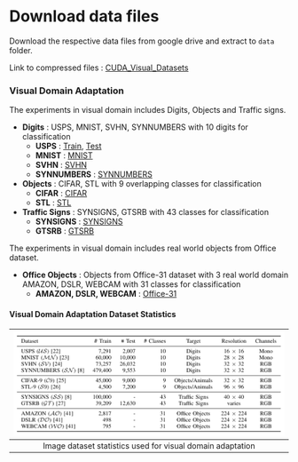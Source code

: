 # Download data files 

Download the respective data files from google drive and extract to `data` folder.

Link to compressed files : [CUDA_Visual_Datasets](https://drive.google.com/open?id=17AralIZ20UYQ9mGgahpKlSv1nTbPSZNn)

### Visual Domain Adaptation
The experiments in visual domain includes Digits, Objects and Traffic signs.
- **Digits** : USPS, MNIST, SVHN, SYNNUMBERS with 10 digits for classification
    - **USPS** : <a href="https://web.stanford.edu/~hastie/ElemStatLearn//datasets/zip.train.gz">Train</a>, <a href="https://web.stanford.edu/~hastie/ElemStatLearn//datasets/zip.test.gz">Test</a>
    - **MNIST** : <a href="http://yann.lecun.com/exdb/mnist/">MNIST</a>
    - **SVHN** : <a href="http://ufldl.stanford.edu/housenumbers/">SVHN</a>
    - **SYNNUMBERS** : <a href="https://drive.google.com/file/d/0B9Z4d7lAwbnTSVR1dEFSRUFxOUU/view">SYNNUMBERS</a>
- **Objects** : CIFAR, STL with 9 overlapping classes for classification
    - **CIFAR** : <a href="https://www.cs.toronto.edu/~kriz/cifar.html">CIFAR</a>
    - **STL** : <a href="https://cs.stanford.edu/~acoates/stl10/">STL</a>
- **Traffic Signs** : SYNSIGNS, GTSRB with 43 classes for classification
    - **SYNSIGNS** : <a href="http://graphics.cs.msu.ru/en/node/1337">SYNSIGNS</a>
    - **GTSRB** : <a href="http://benchmark.ini.rub.de/?section=gtsrb&subsection=dataset#Downloads">GTSRB</a>
    
The experiments in visual domain includes real world objects from Office dataset.
- **Office Objects** : Objects from Office-31 dataset with 3 real world domain AMAZON, DSLR, WEBCAM with 31 classes for classification
    - **AMAZON, DSLR, WEBCAM** : <a href="https://people.eecs.berkeley.edu/~jhoffman/domainadapt/">Office-31</a>

#### Visual Domain Adaptation Dataset Statistics

|![Image_datasets_details.png](../git_images/misc/Image_datasets_details.png) |
|:---:|
| Image dataset statistics used for visual domain adaptation|

